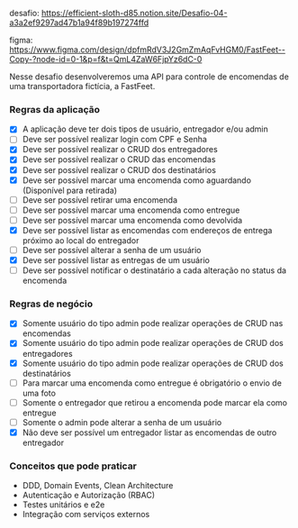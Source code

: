desafio:
https://efficient-sloth-d85.notion.site/Desafio-04-a3a2ef9297ad47b1a94f89b197274ffd

figma:
https://www.figma.com/design/dpfmRdV3J2GmZmAqFvHGM0/FastFeet--Copy-?node-id=0-1&p=f&t=QmL4ZaW6FjpYz6dC-0

Nesse desafio desenvolveremos uma API para controle de encomendas de uma transportadora fictícia, a FastFeet.

### Regras da aplicação

- [x] A aplicação deve ter dois tipos de usuário, entregador e/ou admin
- [ ] Deve ser possível realizar login com CPF e Senha
- [x] Deve ser possível realizar o CRUD dos entregadores
- [x] Deve ser possível realizar o CRUD das encomendas
- [x] Deve ser possível realizar o CRUD dos destinatários
- [x] Deve ser possível marcar uma encomenda como aguardando (Disponível para retirada)
- [ ] Deve ser possível retirar uma encomenda
- [ ] Deve ser possível marcar uma encomenda como entregue
- [ ] Deve ser possível marcar uma encomenda como devolvida
- [x] Deve ser possível listar as encomendas com endereços de entrega próximo ao local do entregador
- [ ] Deve ser possível alterar a senha de um usuário
- [x] Deve ser possível listar as entregas de um usuário
- [ ] Deve ser possível notificar o destinatário a cada alteração no status da encomenda

### Regras de negócio

- [x] Somente usuário do tipo admin pode realizar operações de CRUD nas encomendas
- [x] Somente usuário do tipo admin pode realizar operações de CRUD dos entregadores
- [x] Somente usuário do tipo admin pode realizar operações de CRUD dos destinatários
- [ ] Para marcar uma encomenda como entregue é obrigatório o envio de uma foto
- [ ] Somente o entregador que retirou a encomenda pode marcar ela como entregue
- [ ] Somente o admin pode alterar a senha de um usuário
- [x] Não deve ser possível um entregador listar as encomendas de outro entregador

### Conceitos que pode praticar

- DDD, Domain Events, Clean Architecture
- Autenticação e Autorização (RBAC)
- Testes unitários e e2e
- Integração com serviços externos